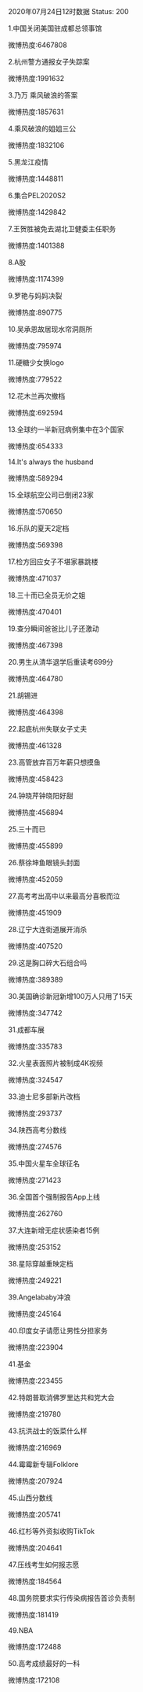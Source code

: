 2020年07月24日12时数据
Status: 200

1.中国关闭美国驻成都总领事馆

微博热度:6467808

2.杭州警方通报女子失踪案

微博热度:1991632

3.乃万 乘风破浪的答案

微博热度:1857631

4.乘风破浪的姐姐三公

微博热度:1832106

5.黑龙江疫情

微博热度:1448811

6.集合PEL2020S2

微博热度:1429842

7.王贺胜被免去湖北卫健委主任职务

微博热度:1401388

8.A股

微博热度:1174399

9.罗艳与妈妈决裂

微博热度:890775

10.吴承恩故居现水帘洞厕所

微博热度:795974

11.硬糖少女换logo

微博热度:779522

12.花木兰再次撤档

微博热度:692594

13.全球约一半新冠病例集中在3个国家

微博热度:654333

14.It's always the husband

微博热度:589294

15.全球航空公司已倒闭23家

微博热度:570650

16.乐队的夏天2定档

微博热度:569398

17.检方回应女子不堪家暴跳楼

微博热度:471037

18.三十而已全员无价之姐

微博热度:470401

19.查分瞬间爸爸比儿子还激动

微博热度:467398

20.男生从清华退学后重读考699分

微博热度:464780

21.胡锡进

微博热度:464398

22.起底杭州失联女子丈夫

微博热度:461328

23.高管放弃百万年薪只想摸鱼

微博热度:458423

24.钟晓芹钟晓阳好甜

微博热度:456894

25.三十而已

微博热度:455899

26.蔡徐坤鱼眼镜头封面

微博热度:452059

27.高考考出高中以来最高分喜极而泣

微博热度:451909

28.辽宁大连街道展开消杀

微博热度:407520

29.这是胸口碎大石组合吗

微博热度:389389

30.美国确诊新冠新增100万人只用了15天

微博热度:347742

31.成都车展

微博热度:335783

32.火星表面照片被制成4K视频

微博热度:324547

33.迪士尼多部新片改档

微博热度:293737

34.陕西高考分数线

微博热度:274576

35.中国火星车全球征名

微博热度:271423

36.全国首个强制报告App上线

微博热度:262760

37.大连新增无症状感染者15例

微博热度:253152

38.星际穿越重映定档

微博热度:249221

39.Angelababy冲浪

微博热度:245164

40.印度女子请愿让男性分担家务

微博热度:223904

41.基金

微博热度:223455

42.特朗普取消佛罗里达共和党大会

微博热度:219780

43.抗洪战士的饭菜什么样

微博热度:216969

44.霉霉新专辑Folklore

微博热度:207924

45.山西分数线

微博热度:205741

46.红杉等外资拟收购TikTok

微博热度:204641

47.压线考生如何报志愿

微博热度:184564

48.国务院要求实行传染病报告首诊负责制

微博热度:181419

49.NBA

微博热度:172488

50.高考成绩最好的一科

微博热度:172108

